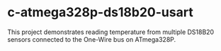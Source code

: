# c-atmega328p-ds18b20-usart
This project demonstrates reading temperature from multiple DS18B20 sensors connected to the One-Wire bus on ATmega328P. 
